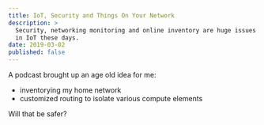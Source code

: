 ```yaml
---
title: IoT, Security and Things On Your Network
description: >
  Security, networking monitoring and online inventory are huge issues
  in IoT these days.
date: 2019-03-02
published: false
---
```


A podcast brought up an age old idea for me: 

- inventorying my home network
- customized routing to isolate various compute elements

Will that be safer?

